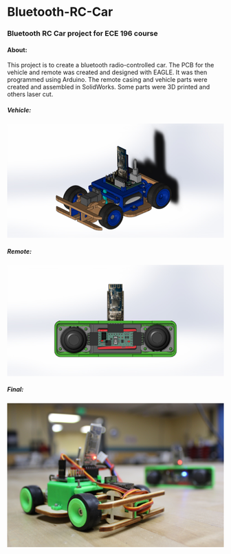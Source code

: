 # Bluetooth-RC-Car
### Bluetooth RC Car project for ECE 196 course

#### About:
This project is to create a bluetooth radio-controlled car. The PCB for the vehicle and remote was created and designed with EAGLE. It was then programmed using Arduino. The remote casing and vehicle parts were created and assembled in SolidWorks. Some parts were 3D printed and others laser cut.

##### Vehicle:
![Vehicle](Complete-Car.JPG)

##### Remote:
![Remote](Complete-Remote.JPG)

##### Final:
![Final](bt_rc_car.jpg)
